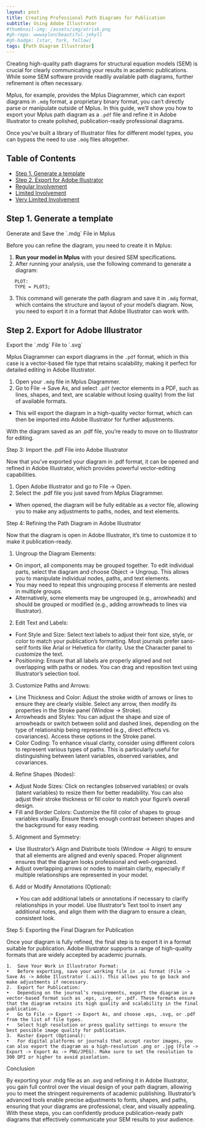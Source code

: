 ```yaml
---
layout: post
title: Creating Professional Path Diagrams for Publication
subtitle: Using Adobe Illustrator
#thumbnail-img: /assets/img/atrisk.png
#gh-repo: wwwaylon/beautiful-jekyll
#gh-badge: [star, fork, follow]
tags: [Path Diagram Illustrator]
---
```


Creating high-quality path diagrams for structural equation models (SEM) is crucial for clearly communicating your results in academic publications. While some SEM software provide readily available path diagrams, further refinement is often necessary. 

Mplus, for example, provides the Mplus Diagrammer, which can export diagrams in `.mdg` format, a proprietary binary format, you can’t directly parse or manipulate outside of Mplus. In this guide, we’ll show you how to export your Mplus path diagram as a `.pdf` file and refine it in Adobe Illustrator to create polished, publication-ready professional diagrams. 

Once you’ve built a library of Illustrator files for different model types, you can bypass the need to use `.mdg` files altogether.

<p><h2>Table of Contents</h2>
<nav id="TableOfContents">
<ul>
<li><a href="#step-1-generate-a-template">Step 1. Generate a template</a></li>
<li><a href="#step-2-export-for-adobe-illustrator">Step 2. Export for Adobe Illustrator</a></li>
<li><a href="#regular-involvement">Regular Involvement</a></li>
<li><a href="#limited-involvement">Limited Involvement</a></li>
<li><a href="#very-limited-involvement">Very Limited Involvement</a></li> 
</ul>
</nav>

<h2 id="step-1-generate-a-template">Step 1. Generate a template</h2> 
Generate and Save the `.mdg` File in Mplus

Before you can refine the diagram, you need to create it in Mplus:

1. **Run your model in Mplus** with your desired SEM specifications.
2. After running your analysis, use the following command to generate a diagram:
   
```mplus
   PLOT:
   TYPE = PLOT3;
```

3.	This command will generate the path diagram and save it in `.mdg` format, which contains the structure and layout of your model’s diagram. Now, you need to export it in a format that Adobe Illustrator can work with.

<h2 id="step-2-export-for-adobe-illustrator">Step 2. Export for Adobe Illustrator</h2> 
Export the `.mdg` File to `.svg`

Mplus Diagrammer can export diagrams in the `.pdf` format, which in this case is a vector-based file type that retains scalability, making it perfect for detailed editing in Adobe Illustrator.

1.	Open your `.mdg` file in Mplus Diagrammer.
2.	Go to File -> Save As, and select `.pdf` (vector elements in a PDF, such as lines, shapes, and text, are scalable without losing quality) from the list of available formats.
- This will export the diagram in a high-quality vector format, which can then be imported into Adobe Illustrator for further adjustments.

With the diagram saved as an .pdf file, you’re ready to move on to Illustrator for editing.

Step 3: Import the .pdf File into Adobe Illustrator

Now that you’ve exported your diagram in .pdf format, it can be opened and refined in Adobe Illustrator, which provides powerful vector-editing capabilities.

1.	Open Adobe Illustrator and go to File -> Open.
2.	Select the .pdf file you just saved from Mplus Diagrammer.
- When opened, the diagram will be fully editable as a vector file, allowing you to make any adjustments to paths, nodes, and text elements.

Step 4: Refining the Path Diagram in Adobe Illustrator

Now that the diagram is open in Adobe Illustrator, it’s time to customize it to make it publication-ready.

1. Ungroup the Diagram Elements:

- On import, all components may be grouped together. To edit individual parts, select the diagram and choose Object -> Ungroup. This allows you to manipulate individual nodes, paths, and text elements.
- You may need to repeat this ungrouping process if elements are nested in multiple groups.
- Alternatively, some elements may be ungrouped (e.g., arrowheads) and should be grouped or modified (e.g., adding arrowheads to lines via Illustrator).

2. Edit Text and Labels:

- Font Style and Size: Select text labels to adjust their font size, style, or color to match your publication’s formatting. Most journals prefer sans-serif fonts like Arial or Helvetica for clarity. Use the Character panel to customize the text.
- Positioning: Ensure that all labels are properly aligned and not overlapping with paths or nodes. You can drag and reposition text using Illustrator’s selection tool.

3. Customize Paths and Arrows:

- Line Thickness and Color: Adjust the stroke width of arrows or lines to ensure they are clearly visible. Select any arrow, then modify its properties in the Stroke panel (Window -> Stroke).
- Arrowheads and Styles: You can adjust the shape and size of arrowheads or switch between solid and dashed lines, depending on the type of relationship being represented (e.g., direct effects vs. covariances). Access these options in the Stroke panel.
- Color Coding: To enhance visual clarity, consider using different colors to represent various types of paths. This is particularly useful for distinguishing between latent variables, observed variables, and covariances.

4. Refine Shapes (Nodes):

- Adjust Node Sizes: Click on rectangles (observed variables) or ovals (latent variables) to resize them for better readability. You can also adjust their stroke thickness or fill color to match your figure’s overall design.
- Fill and Border Colors: Customize the fill color of shapes to group variables visually. Ensure there’s enough contrast between shapes and the background for easy reading.

5. Alignment and Symmetry:

- Use Illustrator’s Align and Distribute tools (Window -> Align) to ensure that all elements are aligned and evenly spaced. Proper alignment ensures that the diagram looks professional and well-organized.
- Adjust overlapping arrows or nodes to maintain clarity, especially if multiple relationships are represented in your model.

6. Add or Modify Annotations (Optional):

	•	You can add additional labels or annotations if necessary to clarify relationships in your model. Use Illustrator’s Text tool to insert any additional notes, and align them with the diagram to ensure a clean, consistent look.

Step 5: Exporting the Final Diagram for Publication

Once your diagram is fully refined, the final step is to export it in a format suitable for publication. Adobe Illustrator supports a range of high-quality formats that are widely accepted by academic journals.

	1.	Save Your Work in Illustrator Format:
	•	Before exporting, save your working file in .ai format (File -> Save As -> Adobe Illustrator (.ai)). This allows you to go back and make adjustments if necessary.
	2.	Export for Publication:
	•	Depending on the journal’s requirements, export the diagram in a vector-based format such as .eps, .svg, or .pdf. These formats ensure that the diagram retains its high quality and scalability in the final publication.
	•	Go to File -> Export -> Export As, and choose .eps, .svg, or .pdf from the list of file types.
	•	Select high resolution or press quality settings to ensure the best possible image quality for publication.
	3.	Raster Export (Optional):
	•	For digital platforms or journals that accept raster images, you can also export the diagram as a high-resolution .png or .jpg (File -> Export -> Export As -> PNG/JPEG). Make sure to set the resolution to 300 DPI or higher to avoid pixelation.

Conclusion

By exporting your .mdg file as an .svg and refining it in Adobe Illustrator, you gain full control over the visual design of your path diagram, allowing you to meet the stringent requirements of academic publishing. Illustrator’s advanced tools enable precise adjustments to fonts, shapes, and paths, ensuring that your diagrams are professional, clear, and visually appealing. With these steps, you can confidently produce publication-ready path diagrams that effectively communicate your SEM results to your audience.

